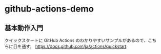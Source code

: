# github-actions-demo
## 基本動作入門
クイックスタートに GitHub Actions のわかりやすいサンプルがあるので、こちらに目を通す。
https://docs.github.com/ja/actions/quickstart